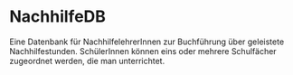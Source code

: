 # NachhilfeDB

Eine Datenbank für NachhilfelehrerInnen zur Buchführung über geleistete Nachhilfestunden.
SchülerInnen können eins oder mehrere Schulfächer zugeordnet werden, die man unterrichtet.
